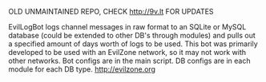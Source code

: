 OLD UNMAINTAINED REPO, CHECK http://9v.lt FOR UPDATES

EvilLogBot logs channel messages in raw format to an SQLite or MySQL database (could be extended to other DB's through modules) and pulls out a specified amount of days worth of logs to be used. This bot was primarily developed to be used with an EvilZone network, so it may not work with other networks.
Bot configs are in the main script. DB configs are in each module for each DB type.
http://evilzone.org
